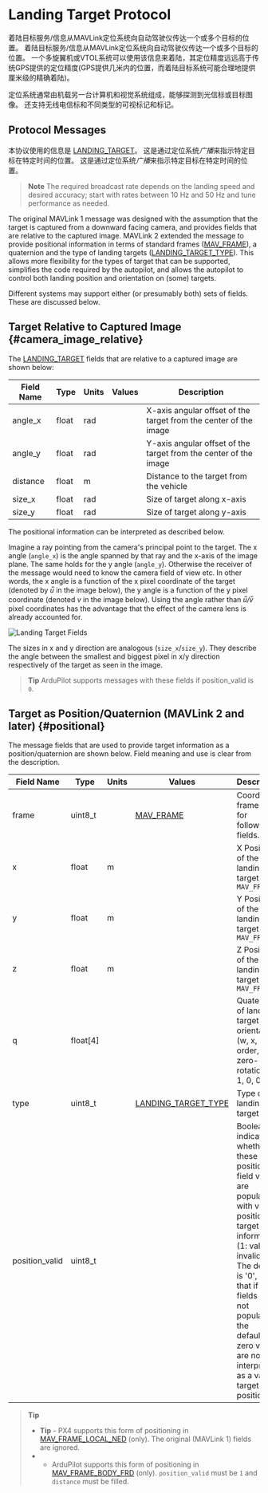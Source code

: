 # Landing Target Protocol

着陆目标服务/信息从MAVLink定位系统向自动驾驶仪传达一个或多个目标的位置。 着陆目标服务/信息从MAVLink定位系统向自动驾驶仪传达一个或多个目标的位置。 一个多旋翼机或VTOL系统可以使用该信息来着陆，其定位精度远远高于传统GPS提供的定位精度(GPS提供几米内的位置，而着陆目标系统可能合理地提供厘米级的精确着陆)。

定位系统通常由机载另一台计算机和视觉系统组成，能够探测到光信标或目标图像。 还支持无线电信标和不同类型的可视标记和标记。

## Protocol Messages

本协议使用的信息是 [LANDING_TARGET](../messages/common.md#LANDING_TARGET)。 这是通过定位系统*广播*来指示特定目标在特定时间的位置。 这是通过定位系统*广播*来指示特定目标在特定时间的位置。

> **Note** The required broadcast rate depends on the landing speed and desired accuracy; start with rates between 10 Hz and 50 Hz and tune performance as needed.

The original MAVLink 1 message was designed with the assumption that the target is captured from a downward facing camera, and provides fields that are relative to the captured image. MAVLink 2 extended the message to provide positional information in terms of standard frames ([MAV_FRAME](../messages/common.md#MAV_FRAME)), a quaternion and the type of landing targets ([LANDING_TARGET_TYPE](../messages/common.md#LANDING_TARGET_TYPE)). This allows more flexibility for the types of target that can be supported, simplifies the code required by the autopilot, and allows the autopilot to control both landing position and orientation on (some) targets.

Different systems may support either (or presumably both) sets of fields. These are discussed below.

## Target Relative to Captured Image {#camera_image_relative}

The [LANDING_TARGET](../messages/common.md#LANDING_TARGET) fields that are relative to a captured image are shown below:

| Field Name | Type  | Units | Values | Description                                                      |
| ---------- | ----- | ----- | ------ | ---------------------------------------------------------------- |
| angle_x    | float | rad   |        | X-axis angular offset of the target from the center of the image |
| angle_y    | float | rad   |        | Y-axis angular offset of the target from the center of the image |
| distance   | float | m     |        | Distance to the target from the vehicle                          |
| size_x     | float | rad   |        | Size of target along x-axis                                      |
| size_y     | float | rad   |        | Size of target along y-axis                                      |

The positional information can be interpreted as described below.

Imagine a ray pointing from the camera's principal point to the target. The x angle (`angle_x`) is the angle spanned by that ray and the x-axis of the image plane. The same holds for the y angle (`angle_y`). Otherwise the receiver of the message would need to know the camera field of view etc. In other words, the x angle is a function of the x pixel coordinate of the target (denoted by *u̅* in the image below), the y angle is a function of the y pixel coordinate (denoted *v* in the image below). Using the angle rather than *u̅/v̅* pixel coordinates has the advantage that the effect of the camera lens is already accounted for.

![Landing Target Fields](../../assets/protocols/landing_target_definitions.png)

The sizes in x and y direction are analogous (`size_x`/`size_y`). They describe the angle between the smallest and biggest pixel in x/y direction respectively of the target as seen in the image.

> **Tip** ArduPilot supports messages with these fields if position_valid is `0`.

## Target as Position/Quaternion (MAVLink 2 and later) {#positional}

The message fields that are used to provide target information as a position/quaternion are shown below. Field meaning and use is clear from the description.

| Field Name     | Type     | Units | Values                                                             | Description                                                                                                                                                                                                                                                             |
| -------------- | -------- | ----- | ------------------------------------------------------------------ | ----------------------------------------------------------------------------------------------------------------------------------------------------------------------------------------------------------------------------------------------------------------------- |
| frame          | uint8_t  |       | [MAV_FRAME](../messages/common.md#MAV_FRAME)                       | Coordinate frame used for following fields.                                                                                                                                                                                                                             |
| x              | float    | m     |                                                                    | X Position of the landing target in `MAV_FRAME`                                                                                                                                                                                                                         |
| y              | float    | m     |                                                                    | Y Position of the landing target in `MAV_FRAME`                                                                                                                                                                                                                         |
| z              | float    | m     |                                                                    | Z Position of the landing target in `MAV_FRAME`                                                                                                                                                                                                                         |
| q              | float[4] |       |                                                                    | Quaternion of landing target orientation (w, x, y, z order, zero-rotation is 1, 0, 0, 0)                                                                                                                                                                                |
| type           | uint8_t  |       | [LANDING_TARGET_TYPE](../messages/common.md#LANDING_TARGET_TYPE) | Type of landing target                                                                                                                                                                                                                                                  |
| position_valid | uint8_t  |       |                                                                    | Boolean indicating whether these position field values are populated with valid position target information (1: valid, 0: invalid). The default is '0', so that if the fields are not populated the default-zero values are not interpreted as a valid target position. |

> **Tip**
> 
> - **Tip** - PX4 supports this form of positioning in [MAV_FRAME_LOCAL_NED](../messages/common.md#MAV_FRAME_LOCAL_NED) (only). The original (MAVLink 1) fields are ignored.
> - - ArduPilot supports this form of positioning in [MAV_FRAME_BODY_FRD](../messages/common.md#MAV_FRAME_BODY_FRD) (only). `position_valid` must be `1` and `distance` must be filled.